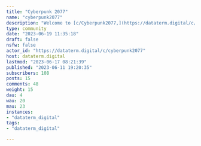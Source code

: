 ```yaml
---
title: "Cyberpunk 2077" 
name: "cyberpunk2077"
description: "Welcome to [c/Cyberpunk2077,](https://dataterm.digital/c/cyberpunk2077) fellow denizens of Night City! Step into the pulsating digital abyss of our fan community, where the neon-soaked streets of Night City come alive. Immerse yourself in the dark symphony of cybernetic wonders and shadowy corporations that define this groundbreaking video game. Whether you're a renegade Netrunner, a streetwise Solo, or a corporate operative with secrets to unveil, this community is your sanctuary to commune with like-minded individuals. From discussing the intricacies of gameplay to unraveling the enigmatic lore, our collective consciousness is brimming with enthusiasts hungry to explore the gritty underbelly of Cyberpunk 2077. Share your exhilarating experiences, mind-bending theories, and artistic creations as we dance on the razor's edge between utopia and dystopia. Join us, fearless adventurers of the digital age, as we transcend boundaries, question authority, and craft our own destinies in the technocratic labyrinth of Night City.* * *![Body without limits](https://i.imgur.com/ohScD3h.jpeg)* * *Want more cyberpunk? Check out these communities: - [VA-11 Hall-A: Cyberpunk Bartender Action](https://dataterm.digital/c/waifubartending@lemmy.world)- [Cyberpunk](https://dataterm.digital/c/cyberpunk)- [Bartmoss Collective](https://dataterm.digital/c/bartmoss_collective)- [Cyberpunk TTRPGs](https://dataterm.digital/c/cyberpunk_ttrpgs)- [BIG TIDDY CYBERPUNK GF](https://dataterm.digital/c/bigtiddycyberpunkgf)* * *Want to network with cyberpunks on Fediverse? Join these communities: - [CORTEX IMPLANT](https://corteximplant.com)- [NIGHT CITY BAR](https://nightcity.bar)- [CYBERPUNK.PICS](https://cyberpunk.pics)"
type: community
date: "2023-06-19 11:35:18"
draft: false
nsfw: false
actor_id: "https://dataterm.digital/c/cyberpunk2077"
host: dataterm.digital
lastmod: "2023-06-17 08:21:39"
published: "2023-06-11 19:20:35"
subscribers: 108
posts: 15
comments: 48
weight: 15
dau: 4
wau: 20
mau: 23
instances:
- "dataterm_digital"
tags: 
- "dataterm_digital"

---
```

